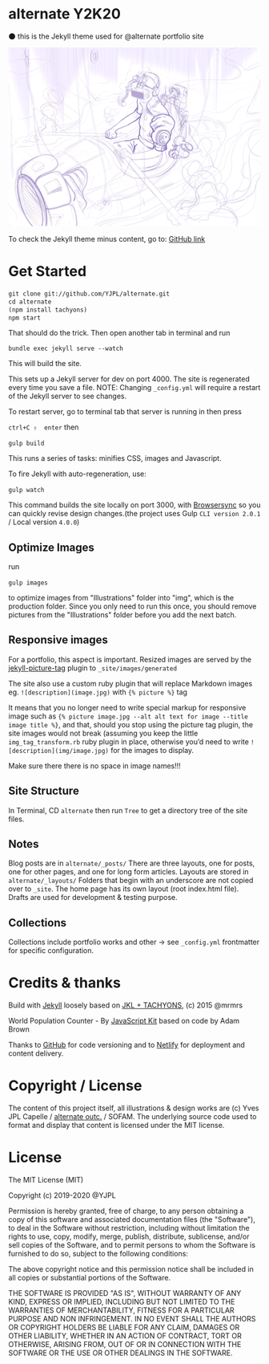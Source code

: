 # alternate Y2K20
:new_moon: this is the Jekyll theme used for @alternate portfolio site

![alternate screenshot](img/alternate-JKLL.png)

To check the Jekyll theme minus content, go to: [GitHub link](link)

# Get Started

```
git clone git://github.com/YJPL/alternate.git
cd alternate
(npm install tachyons)
npm start
```
That should do the trick.
Then open another tab in terminal and run

```
bundle exec jekyll serve --watch
```

This will build the site.

This sets up a Jekyll server for dev on port 4000. The site is regenerated every time you save a file.
NOTE: Changing ```_config.yml``` will require a restart of the Jekyll server to see changes.

To restart server, go to terminal tab that server is running in then press

`ctrl+C ⇧  enter`
then

`gulp build`

This runs a series of tasks: minifies CSS, images and Javascript.


To fire Jekyll with auto-regeneration, use:

`gulp watch`

This command builds the site locally on port 3000, with [Browsersync](https://www.browsersync.io) so you can quickly revise design changes.(the project uses Gulp `CLI version 2.0.1` / Local version `4.0.0`)


## Optimize Images

run

`gulp images`

to optimize images from "Illustrations" folder into "img", which is the production folder.
Since you only need to run this once, you should remove pictures from the "Illustrations" folder before you add the next batch.

## Responsive images
For a portfolio, this aspect is important. Resized images are served by the [jekyll-picture-tag](https://github.com/rbuchberger/jekyll_picture_tag) plugin to `_site/images/generated`

The site also use a custom ruby plugin that will replace Markdown images eg. `![description](image.jpg)` with `{% picture %}` tag

It means that you no longer need to write special markup for responsive image such as `{% picture image.jpg --alt alt text for image --title image title %}`, and that, should you stop using the picture tag plugin, the site images would not break (assuming you keep the little `img_tag_transform.rb` ruby plugin in place, otherwise you’d need to write `![description](img/image.jpg)` for the images to display.

Make sure there there is no space in image names!!!

## Site Structure

In Terminal, CD `alternate` then run `Tree` to get a directory tree of the site files.

## Notes
Blog posts are in `alternate/_posts/`
There are three layouts, one for posts, one for other pages, and one for long form articles. Layouts are stored
in `alternate/_layouts/` Folders that begin with an underscore are not copied over to
`_site`. The home page has its own layout (root index.html file). Drafts are used for development & testing purpose.

## Collections

Collections include portfolio works and other -> see `_config.yml` frontmatter for specific configuration.

# Credits & thanks

Build with [Jekyll](https://jekyllrb.com) loosely based on [JKL + TACHYONS](https://github.com:mrmrs/jkl-tachyons), (c) 2015 @mrmrs

World Population Counter - By [JavaScript Kit](http://www.javascriptkit.com) based on code by Adam Brown

Thanks to [GitHub](https://github.com/) for code versioning and to [Netlify](https://www.netlify.com) for deployment and content delivery.

# Copyright / License

The content of this project itself, all illustrations & design works are (c) Yves JPL Capelle / [alternate outc.](https://alternate.com) / SOFAM. The underlying source code used to format and display that content is licensed under the MIT license.

# License

The MIT License (MIT)

Copyright (c) 2019-2020 @YJPL

Permission is hereby granted, free of charge, to any person obtaining a copy
of this software and associated documentation files (the "Software"), to deal
in the Software without restriction, including without limitation the rights
to use, copy, modify, merge, publish, distribute, sublicense, and/or sell
copies of the Software, and to permit persons to whom the Software is
furnished to do so, subject to the following conditions:

The above copyright notice and this permission notice shall be included in
all copies or substantial portions of the Software.

THE SOFTWARE IS PROVIDED "AS IS", WITHOUT WARRANTY OF ANY KIND, EXPRESS OR
IMPLIED, INCLUDING BUT NOT LIMITED TO THE WARRANTIES OF MERCHANTABILITY,
FITNESS FOR A PARTICULAR PURPOSE AND NON INFRINGEMENT. IN NO EVENT SHALL THE
AUTHORS OR COPYRIGHT HOLDERS BE LIABLE FOR ANY CLAIM, DAMAGES OR OTHER
LIABILITY, WHETHER IN AN ACTION OF CONTRACT, TORT OR OTHERWISE, ARISING FROM,
OUT OF OR IN CONNECTION WITH THE SOFTWARE OR THE USE OR OTHER DEALINGS IN
THE SOFTWARE.
